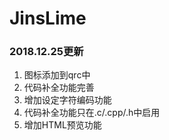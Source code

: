 # JinsLime

### 2018.12.25更新

1. 图标添加到qrc中
2. 代码补全功能完善
3. 增加设定字符编码功能
4. 代码补全功能只在.c/.cpp/.h中启用
5. 增加HTML预览功能